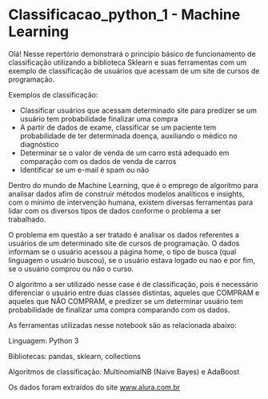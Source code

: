 # Classificacao_python_1 - Machine Learning
Olá! Nesse repertório demonstrará o principio básico de funcionamento de classificação utilizando a biblioteca Sklearn e suas ferramentas com um exemplo de classificação de usuários que acessam de um site de cursos de programação.

Exemplos de classificação:
- Classificar usuários que acessam determinado site para predizer se um usuário tem probabilidade finalizar uma compra 
- A partir de dados de exame, classificar se um paciente tem probabilidade de ter determinada doença, auxiliando o médico no diagnóstico
- Determinar se o valor de venda de um carro está adequado em comparação com os dados de venda de carros 
- Identificar se um e-mail é spam ou não

Dentro do mundo de Machine Learning, que é o emprego de algoritmo para analisar dados afim de construir métodos modelos analíticos e insights, com o mínimo de intervenção humana, existem diversas ferramentas para lidar com os diversos tipos de dados conforme o problema a ser trabalhado.

O problema em questão a ser tratado é analisar os dados referentes a usuários de um determinado site de cursos de programação. O dados informam se o usuário acessou a página home, o tipo de busca (qual linguagem o usuário buscou), se o usuário estava logado ou nao e por fim, se o usuário comprou ou não o curso. 

O algoritmo a ser utilizado nesse case é de classificação, pois é necessário diferenciar o usuário entre duas classes distintas, aqueles que COMPRAM e aqueles que NÃO COMPRAM, e predizer se um determinar usuário tem probabilidade de finalizar uma compra comparando com os dados.

As ferramentas utilizadas nesse notebook são as relacionada abaixo:

Linguagem: Python 3

Bibliotecas: pandas, sklearn, collections

Algoritmos de classificação: MultinomialNB (Naive Bayes) e AdaBoost

Os dados foram extraídos do site www.alura.com.br
